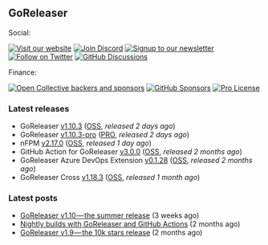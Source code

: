 ## GoReleaser

Social:

[![Visit our website](https://img.shields.io/badge/website-4285F4?style=for-the-badge&logo=googlechrome&logoColor=white)](https://goreleaser.com)
[![Join Discord](https://img.shields.io/badge/Discord_server-5865F2?style=for-the-badge&logo=discord&logoColor=white)](https://discord.gg/RGEBtg8vQ6)
[![Signup to our newsletter](https://img.shields.io/badge/newsletter-E15718?style=for-the-badge&logo=revue&logoColor=white)](https://www.getrevue.co/profile/goreleaser)
[![Follow on Twitter](https://img.shields.io/badge/twitter-1DA1F2?style=for-the-badge&logo=twitter&logoColor=white)](https://twitter.com/goreleaser)
[![GitHub Discussions](https://img.shields.io/badge/discussions-181717?style=for-the-badge&logo=github&logoColor=white)](https://github.com/goreleaser/goreleaser/discussions)

Finance:

[![Open Collective backers and sponsors](https://img.shields.io/opencollective/all/goreleaser?logo=opencollective&style=for-the-badge)](https://opencollective.com/goreleaser)
[![GitHub Sponsors](https://img.shields.io/github/sponsors/caarlos0?logo=github&style=for-the-badge)](https://github.com/sponsors/caarlos0)
[![Pro License](https://img.shields.io/badge/pro_license-36A9AE?style=for-the-badge&logo=gumroad&logoColor=white)](https://goreleaser.com/pro)

### Latest releases
- GoReleaser [v1.10.3](https://github.com/goreleaser/goreleaser/releases/tag/v1.10.3) ([OSS](https://github.com/goreleaser/goreleaser), _released 2 days ago_)
- GoReleaser [v1.10.3-pro](https://github.com/goreleaser/goreleaser-pro/releases/tag/v1.10.3-pro) ([PRO](https://goreleaser.com/pro), _released 2 days ago_)
- nFPM [v2.17.0](https://github.com/goreleaser/nfpm/releases/tag/v2.17.0) ([OSS](https://nfpm.goreleaser.com), _released 1 day ago_)
- GitHub Action for GoReleaser [v3.0.0](https://github.com/goreleaser/goreleaser-action/releases/tag/v3.0.0) ([OSS](https://github.com/goreleaser/goreleaser-action), _released 2 months ago_)
- GoReleaser Azure DevOps Extension [v0.1.28](https://github.com/goreleaser/goreleaser-azure-devops-extension/releases/tag/v0.1.28) ([OSS](https://github.com/goreleaser/goreleaser-azure-devops-extension), _released 2 months ago_)
- GoReleaser Cross [v1.18.3](https://github.com/goreleaser/goreleaser-cross/releases/tag/v1.18.3) ([OSS](https://github.com/goreleaser/goreleaser-cross), _released 1 month ago_)


### Latest posts
- [GoReleaser v1.10 — the summer release](https://blog.goreleaser.com/goreleaser-v1-10-the-summer-release-eb218e7a7ecf?source=rss----17aa0cbd263f---4) (3 weeks ago)
- [Nightly builds with GoReleaser and GitHub Actions](https://blog.goreleaser.com/nightly-builds-with-goreleaser-and-github-actions-e08c078e4d0f?source=rss----17aa0cbd263f---4) (2 months ago)
- [GoReleaser v1.9 — the 10k stars release](https://blog.goreleaser.com/goreleaser-v1-9-the-10k-stars-release-1fe75597c53e?source=rss----17aa0cbd263f---4) (2 months ago)
